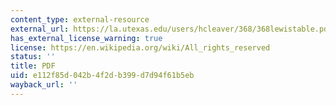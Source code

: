 ```yaml
---
content_type: external-resource
external_url: https://la.utexas.edu/users/hcleaver/368/368lewistable.pdf
has_external_license_warning: true
license: https://en.wikipedia.org/wiki/All_rights_reserved
status: ''
title: PDF
uid: e112f85d-042b-4f2d-b399-d7d94f61b5eb
wayback_url: ''
---
```

